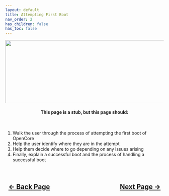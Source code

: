 ```yaml
---
layout: default
title: Attempting First Boot
nav_order: 2
has_children: false
has_toc: false
---
```


<style>
  .navigation-container {
    display: flex;
    justify-content: space-between;
    align-items: center;
    width: 100%;
  }
  
  .nav-button {
    margin: 10px;
  }
</style>

<p align="center">
  <img width="650" height="200" src="../../../assets/Header-Placeholder.png">
</p>

<h4 align="center">This page is a stub, but this page should:</h4>
<br>

1. Walk the user through the process of attempting the first boot of OpenCore
2. Help the user identify where they are in the attempt
3. Help them decide where to go depending on any issues arising
4. Finally, explain a successful boot and the process of handling a successful boot

<h2 align="center">
  <br>
  <div class="navigation-container">
    <a class="nav-button" href="../01-PlanningInstallDisk/">&larr; Back Page</a>
    <a class="nav-button" href="../03-DiskUtility/">Next Page &rarr;</a>
  </div>
  <br>
</h2>
